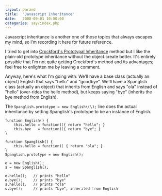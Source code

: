 ```yaml
---
layout: parand
title:  "Javascript Inheritance"
date:   2008-09-01 10:00:00
categories: say/index.php
---
```

Javascript inheritance is another one of those topics that always escapes my mind, so I'm recording it here for future reference.

I tried to get into [Crockford's Prototypal Inheritance](http://javascript.crockford.com/prototypal.html) method but I like the plain-old prototype inheritance without the object.create better. It's entirely possible that I'm not quite getting Crockford's method and its advantages; feel free to enlighten me by leaving a comment.

Anyway, here's what I'm going with: We'll have a base class \(actually an object\) English that says "hello" and "goodbye". We'll have a Spanglish class \(actually an object\) that inherits from English and says "ola" instead of "hello" \(over-rides the hello method\), but keeps saying "bye" \(inherits the bye method from English\).

The `Spanglish.prototype = new English\(\);` line does the actual inheritance by setting Spanglish's prototype to be an instance of English.
    
    
    function English() {
    	this.hello = function(){ return "hello"; }
    	this.bye   = function(){ return "bye"; }
    }
    
    function Spanglish() {
    	this.hello = function() { return "ola"; }
    }
    Spanglish.prototype = new English();
    
    e = new English();
    s = new Spanglish();
    
    e.hello();   // prints "hello"
    e.bye();     // prints "bye"
    s.hello();   // prints "ola"
    s.bye();     // prints "bye", inherited from English
    
